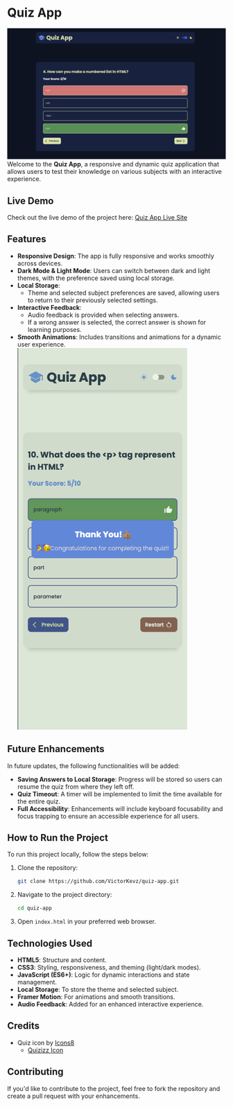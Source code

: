 # Quiz App
![alt text](public/screenshots/desktop-dark-active.png)
Welcome to the **Quiz App**, a responsive and dynamic quiz application that allows users to test their knowledge on various subjects with an interactive experience.

## Live Demo

Check out the live demo of the project here: [Quiz App Live Site](https://victorkevz.github.io/quiz-app/)

## Features

- **Responsive Design**: The app is fully responsive and works smoothly across devices.
- **Dark Mode & Light Mode**: Users can switch between dark and light themes, with the preference saved using local storage.
- **Local Storage**:
  - Theme and selected subject preferences are saved, allowing users to return to their previously selected settings.
- **Interactive Feedback**:
  - Audio feedback is provided when selecting answers.
  - If a wrong answer is selected, the correct answer is shown for learning purposes.
- **Smooth Animations**: Includes transitions and animations for a dynamic user experience.
![alt text](public/screenshots/mobile-toast.png)
## Future Enhancements

In future updates, the following functionalities will be added:
- **Saving Answers to Local Storage**: Progress will be stored so users can resume the quiz from where they left off.
- **Quiz Timeout**: A timer will be implemented to limit the time available for the entire quiz.
- **Full Accessibility**: Enhancements will include keyboard focusability and focus trapping to ensure an accessible experience for all users.

## How to Run the Project

To run this project locally, follow the steps below:

1. Clone the repository:

   ```bash
   git clone https://github.com/VictorKevz/quiz-app.git
   ```

2. Navigate to the project directory:

   ```bash
   cd quiz-app
   ```

3. Open `index.html` in your preferred web browser.

## Technologies Used

- **HTML5**: Structure and content.
- **CSS3**: Styling, responsiveness, and theming (light/dark modes).
- **JavaScript (ES6+)**: Logic for dynamic interactions and state management.
- **Local Storage**: To store the theme and selected subject.
- **Framer Motion**: For animations and smooth transitions.
- **Audio Feedback**: Added for an enhanced interactive experience.

## Credits

- Quiz icon by [Icons8](https://icons8.com)
  - [Quizizz Icon](https://icons8.com/icon/5mA1jutZIt5b/quizizz)
## Contributing

If you'd like to contribute to the project, feel free to fork the repository and create a pull request with your enhancements.

